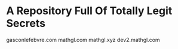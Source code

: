 # A Repository Full Of Totally Legit Secrets

gasconlefebvre.com
mathgl.com
mathgl.xyz
dev2.mathgl.com
